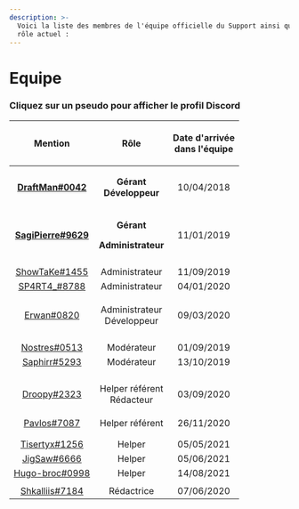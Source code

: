 ```yaml
---
description: >-
  Voici la liste des membres de l'équipe officielle du Support ainsi que leur
  rôle actuel :
---
```


# Equipe

### Cliquez sur un pseudo pour afficher le profil Discord

|                                     Mention                                    |                                 Rôle                                 | <p>Date d'arrivée<br>dans l'équipe</p> |
| :----------------------------------------------------------------------------: | :------------------------------------------------------------------: | :------------------------------------: |
|  ****[**DraftMan#0042**](https://discordapp.com/users/207190782673813504)****  |    <p><strong>Gérant</strong><br><strong>Développeur</strong></p>    |               10/04/2018               |
| ****[**SagiPierre#9629**](https://discordapp.com/users/164738865649811457)**** | <p><strong>Gérant</strong></p><p><strong>Administrateur</strong></p> |               11/01/2019               |
|                                                                                |                                                                      |                                        |
|        [ShowTaKe#1455](https://discordapp.com/users/324110004313391105)        |                            Administrateur                            |               11/09/2019               |
|        [SP4RT4\_#8788](https://discordapp.com/users/272321832323907585)        |                            Administrateur                            |               04/01/2020               |
|          [Erwan#0820](https://discordapp.com/users/150249602635792385)         |                 <p>Administrateur<br>Développeur</p>                 |               09/03/2020               |
|                                                                                |                                                                      |                                        |
|          [Nostres#0513](https://discord.com/users/518111825859051568)          |                              Modérateur                              |               01/09/2019               |
|         [Saphirr#5293](https://discordapp.com/users/555068713343254533)        |                              Modérateur                              |               13/10/2019               |
|                                                                                |                                                                      |                                        |
|         [Droopy#2323](https://discordapp.com/users/602548725113552917)         |                  <p>Helper référent<br>Rédacteur</p>                 |               03/09/2020               |
|         [Pavlos#7087](https://discordapp.com/users/691659049569222677)         |                            Helper référent                           |               26/11/2020               |
|                                                                                |                                                                      |                                        |
|                                                                                |                                                                      |                                        |
|          [Tisertyx#1256](https://discord.com/users/622078849857093633)         |                                Helper                                |               05/05/2021               |
|           [JigSaw#6666](https://discord.com/users/587271930797752321)          |                                Helper                                |               05/06/2021               |
|        [Hugo-broc#0998](https://discordapp.com/users/667362944606273576)       |                                Helper                                |               14/08/2021               |
|                                                                                |                                                                      |                                        |
|        [Shkalliis#7184](https://discordapp.com/users/364869974730211329)       |                              Rédactrice                              |               07/06/2020               |
